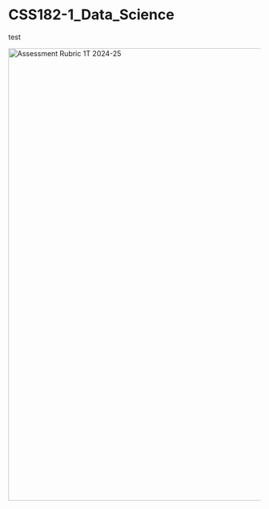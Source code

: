 # CSS182-1_Data_Science
test


<img width="903" alt="Assessment Rubric 1T 2024-25" src="https://github.com/user-attachments/assets/6d0c3e48-0843-4ea9-9d57-066e04a2f735" />
